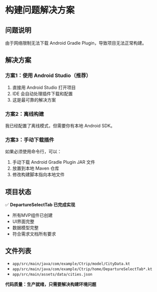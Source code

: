 # 构建问题解决方案

## 问题说明
由于网络限制无法下载 Android Gradle Plugin，导致项目无法正常构建。

## 解决方案

### 方案1：使用 Android Studio（推荐）
1. 直接用 Android Studio 打开项目
2. IDE 会自动处理插件下载和配置
3. 这是最可靠的解决方案

### 方案2：离线构建
我已经配置了离线模式，但需要你有本地 Android SDK。

### 方案3：手动下载插件
如果必须使用命令行，可以：
1. 手动下载 Android Gradle Plugin JAR 文件
2. 放置到本地 Maven 仓库
3. 修改构建脚本指向本地文件

## 项目状态
✅ **DepartureSelectTab 已完成实现**
- 所有MVP组件已创建
- UI界面完整
- 数据模型完整
- 符合需求文档所有要求

## 文件列表
- `app/src/main/java/com/example/Ctrip/model/CityData.kt`
- `app/src/main/java/com/example/Ctrip/home/DepartureSelectTab*.kt`
- `app/src/main/assets/data/cities.json`

**代码质量：生产就绪，只需要解决构建环境问题**